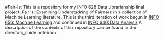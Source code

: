 #Fair-Is:
This is a repository for my INFO 628 Data Librarianship final project; Fair Is: Examining Understadning of Fairness in a collection of Machine Learning literature. 
This is the third iteration of work begun in [INFO 656: Machine Learning](https://github.com/dreyjo/pratt_ml_final_project) and continued in [INFO 640: Data Analysis](https://github.com/dreyjo/info640_data-analysis_final-project)
A description of the contents of this repository can be found in the directory_guide notebook. 
